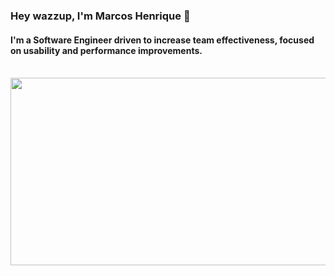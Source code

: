 ### Hey wazzup, I'm Marcos Henrique 👋

#### I'm a Software Engineer driven to increase team effectiveness, focused on usability and performance improvements.
<br>
<a href="https://github.com/devxb/gitanimals">
<img
  src="https://render.gitanimals.org/farms/wakeupmh"
  width="600"
  height="300"
/>
</a>
<br>
